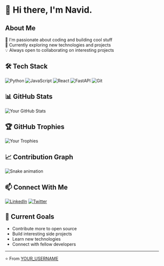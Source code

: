 # 👋 Hi there, I'm Navid.

## About Me
🚀 I'm passionate about coding and building cool stuff  
🌱 Currently exploring new technologies and projects  
💡 Always open to collaborating on interesting projects

## 🛠️ Tech Stack
![Python](https://img.shields.io/badge/-Python-3776AB?style=flat&logo=Python&logoColor=white)
![JavaScript](https://img.shields.io/badge/-JavaScript-F7DF1E?style=flat&logo=JavaScript&logoColor=black)
![React](https://img.shields.io/badge/-React-61DAFB?style=flat&logo=react&logoColor=black)
![FastAPI](https://img.shields.io/badge/-React-61DAFB?style=flat&logo=react&logoColor=black)
![Git](https://img.shields.io/badge/-Git-F05032?style=flat&logo=git&logoColor=white)

## 📊 GitHub Stats
![Your GitHub Stats](https://github-readme-stats.vercel.app/api?username=YOUR_USERNAME&show_icons=true&theme=radical)

## 🏆 GitHub Trophies
![Your Trophies](https://github-profile-trophy.vercel.app/?username=YOUR_USERNAME&theme=darkhub)

## 📈 Contribution Graph
![Snake animation](https://github.com/YOUR_USERNAME/YOUR_USERNAME/blob/output/github-contribution-grid-snake.svg)

## 📫 Connect With Me
[![LinkedIn](https://img.shields.io/badge/-LinkedIn-0077B5?style=flat&logo=Linkedin&logoColor=white)](https://linkedin.com/in/YOUR_USERNAME)
[![Twitter](https://img.shields.io/badge/-Twitter-1DA1F2?style=flat&logo=Twitter&logoColor=white)](https://twitter.com/YOUR_USERNAME)

## 🎯 Current Goals
- Contribute more to open source
- Build interesting side projects
- Learn new technologies
- Connect with fellow developers

---
⭐️ From [YOUR_USERNAME](https://github.com/YOUR_USERNAME)
<!--
**Navid-Meng/Navid-Meng** is a ✨ _special_ ✨ repository because its `README.md` (this file) appears on your GitHub profile.

Here are some ideas to get you started:

- 🔭 I’m currently working on ...
- 🌱 I’m currently learning ...
- 👯 I’m looking to collaborate on ...
- 🤔 I’m looking for help with ...
- 💬 Ask me about ...
- 📫 How to reach me: ...
- 😄 Pronouns: no
- ⚡ Fun fact: I hate coding.
-->
